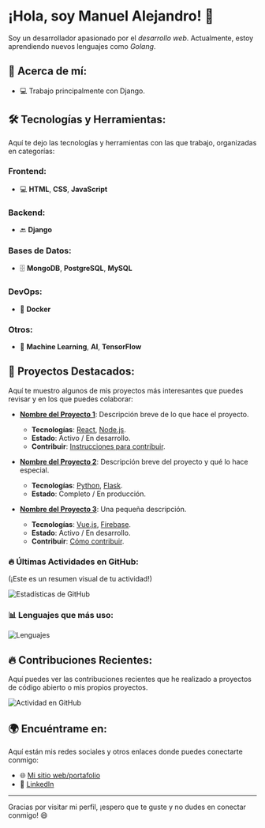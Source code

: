 # ¡Hola, soy Manuel Alejandro! 👋

Soy un desarrollador apasionado por el _desarrollo web_. Actualmente, estoy aprendiendo nuevos lenguajes como _Golang_.

## 🚀 Acerca de mí:
- 💻 Trabajo principalmente con Django.

## 🛠 Tecnologías y Herramientas:
Aquí te dejo las tecnologías y herramientas con las que trabajo, organizadas en categorías:

### Frontend:
- 💻 **HTML**, **CSS**, **JavaScript**
### Backend:
- 🔙 **Django**

### Bases de Datos:
- 🗄️ **MongoDB**, **PostgreSQL**, **MySQL**

### DevOps:
- 🚀 **Docker**

### Otros:
- 🤖 **Machine Learning**, **AI**, **TensorFlow**

## 🌟 Proyectos Destacados:
Aquí te muestro algunos de mis proyectos más interesantes que puedes revisar y en los que puedes colaborar:

- **[Nombre del Proyecto 1](enlace)**: Descripción breve de lo que hace el proyecto.  
  - **Tecnologías**: [React](https://reactjs.org/), [Node.js](https://nodejs.org/).
  - **Estado**: Activo / En desarrollo.
  - **Contribuir**: [Instrucciones para contribuir](link).
  
- **[Nombre del Proyecto 2](enlace)**: Descripción breve del proyecto y qué lo hace especial.  
  - **Tecnologías**: [Python](https://www.python.org/), [Flask](https://flask.palletsprojects.com/).
  - **Estado**: Completo / En producción.

- **[Nombre del Proyecto 3](enlace)**: Una pequeña descripción.  
  - **Tecnologías**: [Vue.js](https://vuejs.org/), [Firebase](https://firebase.google.com/).
  - **Estado**: Activo / En desarrollo.
  - **Contribuir**: [Cómo contribuir](link).

### 🔥 Últimas Actividades en GitHub:
(¡Este es un resumen visual de tu actividad!)

![Estadísticas de GitHub](https://github-readme-stats.vercel.app/api?username=3Al3&show_icons=true&hide_title=true&hide=prs&count_private=true&theme=radical)

### 📊 Lenguajes que más uso:
![Lenguajes](https://github-readme-stats.vercel.app/api/top-langs/?username=3Al3&layout=compact&theme=radical)

## 🔥 Contribuciones Recientes:
Aquí puedes ver las contribuciones recientes que he realizado a proyectos de código abierto o mis propios proyectos.

![Actividad en GitHub](https://github-readme-activity-graph.cyclic.app/graph?username=3Al3&theme=github)

## 🌍 Encuéntrame en:
Aquí están mis redes sociales y otros enlaces donde puedes conectarte conmigo:

- 🌐 [Mi sitio web/portafolio](https://web-production-df87.up.railway.app/)
- 💼 [LinkedIn](manuel-alejandro-mejías-puebla-175005283)

---

Gracias por visitar mi perfil, ¡espero que te guste y no dudes en conectar conmigo! 😄

